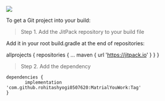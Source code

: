 [![](https://jitpack.io/v/rohitashyogi0507620/MatrialYouWork.svg)](https://jitpack.io/#rohitashyogi0507620/MatrialYouWork)

To get a Git project into your build:

> Step 1. Add the JitPack repository to your build file

Add it in your root build.gradle at the end of repositories:


allprojects {
		repositories {
			...
			maven { url 'https://jitpack.io' }
		}
}

  
 > Step 2. Add the dependency


	dependencies {
	       implementation 'com.github.rohitashyogi0507620:MatrialYouWork:Tag'
	}

